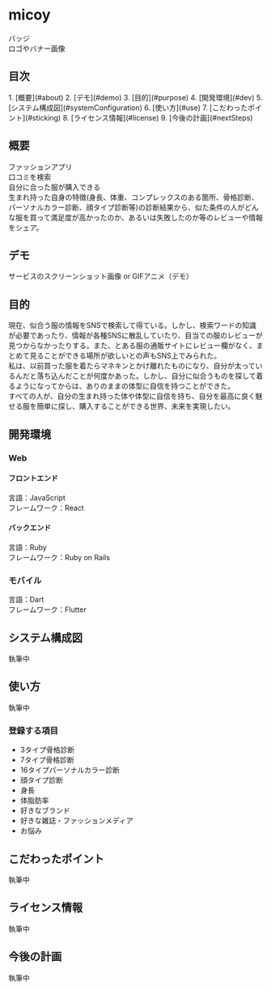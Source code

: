 <h1>micoy</h1>
バッジ<br>
ロゴやバナー画像

<h2>目次</h2>
1. [概要](#about)
2. [デモ](#demo)
3. [目的](#purpose)
4. [開発環境](#dev)
5. [システム構成図](#systemConfiguration)
6. [使い方](#use)
7. [こだわったポイント](#sticking)
8. [ライセンス情報](#license)
9. [今後の計画](#nextSteps)

<h2 id="about">概要</h2>
ファッションアプリ<br>
口コミを検索<br>
自分に合った服が購入できる<br>
生まれ持った自身の特徴(身長、体重、コンプレックスのある箇所、骨格診断、パーソナルカラー診断、顔タイプ診断等)の診断結果から、似た条件の人がどんな服を買って満足度が高かったのか、あるいは失敗したのか等のレビューや情報をシェア。

<h2 id="demo">デモ</h2>
サービスのスクリーンショット画像 or GIFアニメ（デモ）

<h2 id="purpose">目的</h2>
現在、似合う服の情報をSNSで検索して得ている。しかし、検索ワードの知識が必要であったり、情報が各種SNSに散乱していたり、目当ての服のレビューが見つからなかったりする。また、とある服の通販サイトにレビュー欄がなく、まとめて見ることができる場所が欲しいとの声もSNS上でみられた。<br>
私は、以前買った服を着たらマネキンとかけ離れたものになり、自分が太っているんだと落ち込んだことが何度かあった。しかし、自分に似合うものを探して着るようになってからは、ありのままの体型に自信を持つことができた。<br>
すべての人が、自分の生まれ持った体や体型に自信を持ち、自分を最高に良く魅せる服を簡単に探し、購入することができる世界、未来を実現したい。

<h2 id="dev">開発環境</h2>
<h3>Web</h3>
<h4>フロントエンド</h4>
言語：JavaScript<br>
フレームワーク：React
<h4>バックエンド</h4>
言語：Ruby<br>
フレームワーク：Ruby on Rails
<h3>モバイル</h3>
言語：Dart<br>
フレームワーク：Flutter

<h2 id="systemConfiguration">システム構成図</h2>
執筆中

<h2 id="use">使い方</h2>
執筆中

<h3>登録する項目</h3>
<ul>
  <li>3タイプ骨格診断</li>
  <li>7タイプ骨格診断</li>
  <li>16タイプパーソナルカラー診断</li>
  <li>顔タイプ診断</li>
  <li>身長</li>
  <li>体脂肪率</li>
  <li>好きなブランド</li>
  <li>好きな雑誌・ファッションメディア</li>
  <li>お悩み</li>
</ul>

<h2 id="sticking">こだわったポイント</h2>
執筆中

<h2 id="license">ライセンス情報</h2>
執筆中

<h2 id="nextSteps">今後の計画</h2>
執筆中
